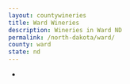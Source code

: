 ```yaml
---
layout: countywineries
title: Ward Wineries
description: Wineries in Ward ND
permalink: /north-dakota/ward/
county: ward
state: nd
---
```

-
